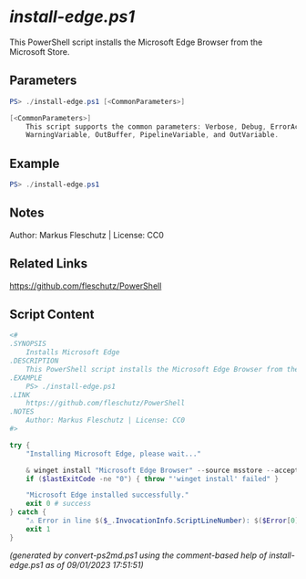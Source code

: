 *install-edge.ps1*
================

This PowerShell script installs the Microsoft Edge Browser from the Microsoft Store.

Parameters
----------
```powershell
PS> ./install-edge.ps1 [<CommonParameters>]

[<CommonParameters>]
    This script supports the common parameters: Verbose, Debug, ErrorAction, ErrorVariable, WarningAction, 
    WarningVariable, OutBuffer, PipelineVariable, and OutVariable.
```

Example
-------
```powershell
PS> ./install-edge.ps1

```

Notes
-----
Author: Markus Fleschutz | License: CC0

Related Links
-------------
https://github.com/fleschutz/PowerShell

Script Content
--------------
```powershell
<#
.SYNOPSIS
	Installs Microsoft Edge
.DESCRIPTION
	This PowerShell script installs the Microsoft Edge Browser from the Microsoft Store.
.EXAMPLE
	PS> ./install-edge.ps1
.LINK
	https://github.com/fleschutz/PowerShell
.NOTES
	Author: Markus Fleschutz | License: CC0
#>

try {
	"Installing Microsoft Edge, please wait..."

	& winget install "Microsoft Edge Browser" --source msstore --accept-package-agreements --accept-source-agreements
	if ($lastExitCode -ne "0") { throw "'winget install' failed" }

	"Microsoft Edge installed successfully."
	exit 0 # success
} catch {
	"⚠️ Error in line $($_.InvocationInfo.ScriptLineNumber): $($Error[0])"
	exit 1
}
```

*(generated by convert-ps2md.ps1 using the comment-based help of install-edge.ps1 as of 09/01/2023 17:51:51)*

